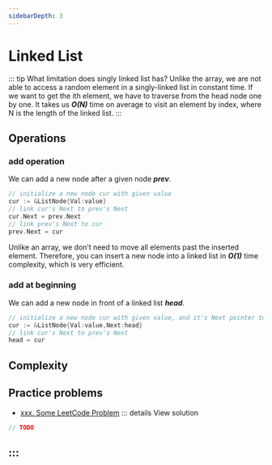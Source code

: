 ```yaml
---
sidebarDepth: 3
---
```

# Linked List

::: tip What limitation does singly linked list has?
Unlike the array, we are not able to access a random element in a singly-linked list in constant time. If we want to get the ith element, we have to traverse from the head node one by one. It takes us ***O(N)*** time on average to visit an element by index, where N is the length of the linked list.
:::



## Operations 


### add operation

We can add a new node after a given node ***prev***.

```go
// initialize a new node cur with given value
cur := &ListNode{Val:value}
// link cur's Next to prev's Next
cur.Next = prev.Next
// link prev's Next to cur
prev.Next = cur
```

Unlike an array, we don’t need to move all elements past the inserted element. Therefore, you can insert a new node into a linked list in ***O(1)*** time complexity, which is very efficient.

### add at beginning
We can add a new node in front of a linked list ***head***.

```go
// initialize a new node cur with given value, and it's Next pointer to head
cur := &ListNode{Val:value,Next:head}
// link cur's Next to prev's Next
head = cur
```

## Complexity 

## Practice problems

* [xxx. Some LeetCode Problem](https://leetcode.com/problems/some-leetcode-problem/) 
::: details View solution

```go
// TODO
```
:::
---